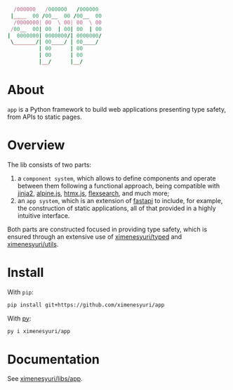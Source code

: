```ruby
  /000000   /000000   /000000
 |____  00 /00__  00 /00__  00
  /0000000| 00  \ 00| 00  \ 00
 /00__  00| 00  | 00| 00  | 00
|  0000000| 0000000/| 0000000/
 \_______/| 00____/ | 00____/
          | 00      | 00
          | 00      | 00
          |__/      |__/
```
# About

`app` is a Python framework to build web applications presenting type safety, from APIs to static pages.
    
# Overview

The lib consists of two parts:
1. a `component system`, which allows to define components and operate between them following a functional approach, being compatible with [jinja2](https://jinja.palletsprojects.com/en/stable/), [alpine.js](), [htmx.js](), [flexsearch](), and much more;                     
2. an `app system`, which is an extension of [fastapi](https://github.com/fastapi/fastapi) to include, for example, the construction of static applications, all of that provided in a highly intuitive interface.

 Both parts are constructed focused in providing type safety, which is ensured through an extensive use of [ximenesyuri/typed](https://github.com/ximenesyuri/typed) and [ximenesyuri/utils](https://github.com/ximenesyuri/utils).

# Install

With `pip`:
```bash
pip install git+https://github.com/ximenesyuri/app  
```

With [py](https://github.com/ximenesyuri/py):
```bash
py i ximenesyuri/app  
```

# Documentation

See [ximenesyuri/libs/app](https://ximenesyuri/libs/app).
